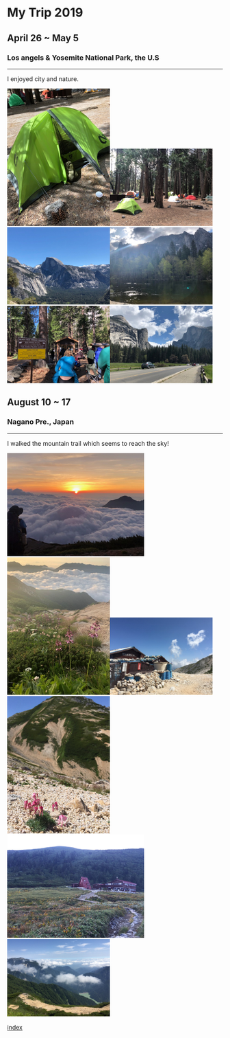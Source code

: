 # My Trip 2019
## April 26 ~ May 5
### Los angels & Yosemite National Park, the U.S
-----------------------------------------------------------------------------------
I enjoyed city and nature.

<img src="https://github.com/mamimuramoto/mamimuramoto.github.io/blob/master/Yosemite1.jpg" width="240px"><img src="https://github.com/mamimuramoto/mamimuramoto.github.io/blob/master/Yosemite2.jpg" width="240px"><img src="https://github.com/mamimuramoto/mamimuramoto.github.io/blob/master/IMG_0545.jpg" width="240px"><img src="https://github.com/mamimuramoto/mamimuramoto.github.io/blob/master/IMG_0623.jpg" width="240px"><img src="https://github.com/mamimuramoto/mamimuramoto.github.io/blob/master/Yosemite5.jpg" width="240px"><img src="https://github.com/mamimuramoto/mamimuramoto.github.io/blob/master/Yosemite6.jpg" width="240px">





## August 10 ~ 17
### Nagano Pre., Japan
-------------------------------------------------------------------------------------
I walked the mountain trail which seems to reach the sky!

<img src="https://github.com/mamimuramoto/mamimuramoto.github.io/blob/master/IMG_0843.jpg" width="320px"><img src="https://github.com/mamimuramoto/mamimuramoto.github.io/blob/master/IMG_0845.jpg" width="240px"><img src="https://github.com/mamimuramoto/mamimuramoto.github.io/blob/master/裏銀座縦走１６.jpg" width="240px"><img src="https://github.com/mamimuramoto/mamimuramoto.github.io/blob/master/裏銀座縦走１３.jpg" width="240px"><img src="https://github.com/mamimuramoto/mamimuramoto.github.io/blob/master/裏銀座縦走１０.jpg" width="320px"><img src="https://github.com/mamimuramoto/mamimuramoto.github.io/blob/master/裏銀座縦走１４.jpg" width="240px">



[index](https://github.com/mamimuramoto/mamimuramoto.github.io/blob/master/index.md)
